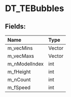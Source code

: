 # DT_TEBubbles

## Fields:

| Name | Type |
| :--- | :--- |
| m_vecMins | Vector |
| m_vecMaxs | Vector |
| m_nModelIndex | int |
| m_fHeight | int |
| m_nCount | int |
| m_fSpeed | int |
